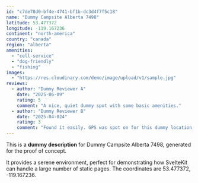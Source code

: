 ```yaml
---
id: "c7de78d0-bf4e-4741-bf1b-dc3d4f7f5c18"
name: "Dummy Campsite Alberta 7498"
latitude: 53.477372
longitude: -119.167236
continent: "north-america"
country: "canada"
region: "alberta"
amenities:
  - "cell-service"
  - "dog-friendly"
  - "fishing"
images:
  - "https://res.cloudinary.com/demo/image/upload/v1/sample.jpg"
reviews:
  - author: "Dummy Reviewer A"
    date: "2025-06-09"
    rating: 5
    comment: "A nice, quiet dummy spot with some basic amenities."
  - author: "Dummy Reviewer B"
    date: "2025-04-024"
    rating: 3
    comment: "Found it easily. GPS was spot on for this dummy location."
---
```


This is a **dummy description** for Dummy Campsite Alberta 7498, generated for the proof of concept.

It provides a serene environment, perfect for demonstrating how SvelteKit can handle a large number of static pages. The coordinates are 53.477372, -119.167236.
